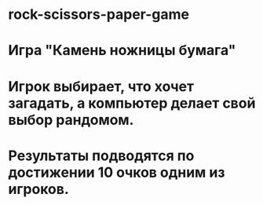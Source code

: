 # rock-scissors-paper-game
# Игра "Камень ножницы бумага"
# Игрок выбирает, что хочет загадать, а компьютер делает свой выбор рандомом. 
# Результаты подводятся по достижении 10 очков одним из игроков. 
